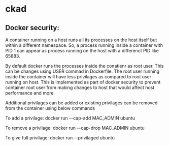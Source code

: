 # ckad

## Docker security:
A container running on a host runs all its processes on the host itself but within a different namespace. So, a process running inside a container with PID 1 can appear as process running on the host with a differenct PID like 65883.

By default docker runs the processes inside the conatienr as root user. This can be changes using USER commad in Dockerfile. The root user running inside the container will have less privilages as compared to root user running on host. This is implemented as part of docker security to prevent container root user from making changes to host that would affect host performance and more.

Additional privilages can be added or existing privilages can be removed from the container using below commands

To add a privilage:
docker run --cap-add MAC_ADMIN ubuntu

To remove a privilage:
docker run --cap-drop MAC_ADMIN ubuntu

To give full privilage:
docker run --privilaged ubuntu
